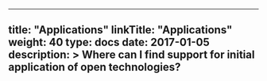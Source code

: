 
---
title: "Applications"
linkTitle: "Applications"
weight: 40
type: docs
date: 2017-01-05
description: >
  Where can I find support for initial application of open technologies?
---



